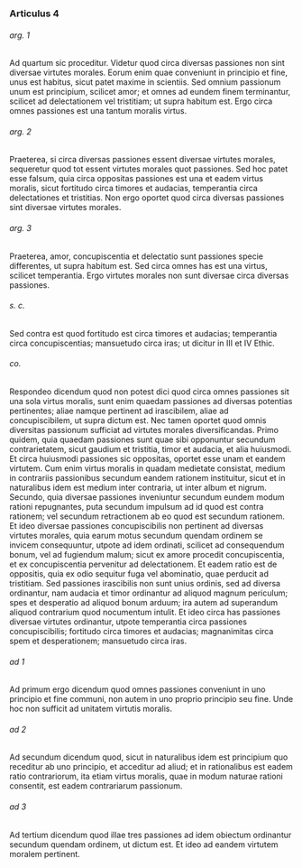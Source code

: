 ### Articulus 4

###### arg. 1
Ad quartum sic proceditur. Videtur quod circa diversas passiones non sint diversae virtutes morales. Eorum enim quae conveniunt in principio et fine, unus est habitus, sicut patet maxime in scientiis. Sed omnium passionum unum est principium, scilicet amor; et omnes ad eundem finem terminantur, scilicet ad delectationem vel tristitiam; ut supra habitum est. Ergo circa omnes passiones est una tantum moralis virtus.

###### arg. 2
Praeterea, si circa diversas passiones essent diversae virtutes morales, sequeretur quod tot essent virtutes morales quot passiones. Sed hoc patet esse falsum, quia circa oppositas passiones est una et eadem virtus moralis, sicut fortitudo circa timores et audacias, temperantia circa delectationes et tristitias. Non ergo oportet quod circa diversas passiones sint diversae virtutes morales.

###### arg. 3
Praeterea, amor, concupiscentia et delectatio sunt passiones specie differentes, ut supra habitum est. Sed circa omnes has est una virtus, scilicet temperantia. Ergo virtutes morales non sunt diversae circa diversas passiones.

###### s. c.
Sed contra est quod fortitudo est circa timores et audacias; temperantia circa concupiscentias; mansuetudo circa iras; ut dicitur in III et IV Ethic.

###### co.
Respondeo dicendum quod non potest dici quod circa omnes passiones sit una sola virtus moralis, sunt enim quaedam passiones ad diversas potentias pertinentes; aliae namque pertinent ad irascibilem, aliae ad concupiscibilem, ut supra dictum est. Nec tamen oportet quod omnis diversitas passionum sufficiat ad virtutes morales diversificandas. Primo quidem, quia quaedam passiones sunt quae sibi opponuntur secundum contrarietatem, sicut gaudium et tristitia, timor et audacia, et alia huiusmodi. Et circa huiusmodi passiones sic oppositas, oportet esse unam et eandem virtutem. Cum enim virtus moralis in quadam medietate consistat, medium in contrariis passionibus secundum eandem rationem instituitur, sicut et in naturalibus idem est medium inter contraria, ut inter album et nigrum. Secundo, quia diversae passiones inveniuntur secundum eundem modum rationi repugnantes, puta secundum impulsum ad id quod est contra rationem; vel secundum retractionem ab eo quod est secundum rationem. Et ideo diversae passiones concupiscibilis non pertinent ad diversas virtutes morales, quia earum motus secundum quendam ordinem se invicem consequuntur, utpote ad idem ordinati, scilicet ad consequendum bonum, vel ad fugiendum malum; sicut ex amore procedit concupiscentia, et ex concupiscentia pervenitur ad delectationem. Et eadem ratio est de oppositis, quia ex odio sequitur fuga vel abominatio, quae perducit ad tristitiam. Sed passiones irascibilis non sunt unius ordinis, sed ad diversa ordinantur, nam audacia et timor ordinantur ad aliquod magnum periculum; spes et desperatio ad aliquod bonum arduum; ira autem ad superandum aliquod contrarium quod nocumentum intulit. Et ideo circa has passiones diversae virtutes ordinantur, utpote temperantia circa passiones concupiscibilis; fortitudo circa timores et audacias; magnanimitas circa spem et desperationem; mansuetudo circa iras.

###### ad 1
Ad primum ergo dicendum quod omnes passiones conveniunt in uno principio et fine communi, non autem in uno proprio principio seu fine. Unde hoc non sufficit ad unitatem virtutis moralis.

###### ad 2
Ad secundum dicendum quod, sicut in naturalibus idem est principium quo receditur ab uno principio, et acceditur ad aliud; et in rationalibus est eadem ratio contrariorum, ita etiam virtus moralis, quae in modum naturae rationi consentit, est eadem contrariarum passionum.

###### ad 3
Ad tertium dicendum quod illae tres passiones ad idem obiectum ordinantur secundum quendam ordinem, ut dictum est. Et ideo ad eandem virtutem moralem pertinent.

